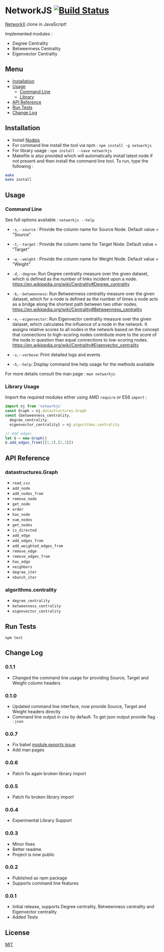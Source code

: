 # NetworkJS [![Build Status](https://travis-ci.com/koustuvsinha/networkjs.svg?token=5yqsyiS9tZJLYxWs2qpa&branch=master)](https://travis-ci.com/koustuvsinha/networkjs)

[NetworkX](networkx.github.io) clone in JavaScript!

Implemented modules :

* Degree Centrality
* Betweenness Centrality
* Eigenvector Centrality

## Menu

* [Installation](#installation)
* [Usage](#usage)
  * [Command Line](#command-line)
  * [Library](#library-usage)
* [API Reference](#api-reference)
* [Run Tests](#run-tests)
* [Change Log](#change-log)

## Installation

* Install [Nodejs](https://nodejs.org/en/)
* For command line install the tool via npm : `npm install -g networkjs`
* For library usage : `npm install --save networkjs`
* Makefile is also provided which will automatically install latest node if not present and then install the command line tool. To run, type the following :

```sh
make
make install
```

## Usage

### Command Line

See full options available : `networkjs --help`

* `-s`,`--source` <sourceNode>:
  Provide the column name for Source Node. Default value = "Source"

* `-t`,`--target` <targetNode>:
  Provide the column name for Target Node. Default value = "Target"

* `-w`,`--weight` <weightNode>:
  Provide the column name for Weight Node. Default value = "Weight"

* `-d`,`--degree`:
  Run Degree centrality measure over the given dataset, which is defined as the
  number of links incident upon a node. <https://en.wikipedia.org/wiki/Centrality#Degree_centrality>

* `-b`,`--betweenness`:
  Run Betweenness centrality measure over the given dataset, which for a node is
  defined as the number of times a node acts as a bridge along the shortest path
  between two other nodes. <https://en.wikipedia.org/wiki/Centrality#Betweenness_centrality>

* `-e`,`--eigenvector`:
  Run Eigenvector centrality measure over the given dataset, which calculates
  the influence of a node in the network. It assigns relative scores to all
  nodes in the network based on the concept that connections to high-scoring
  nodes contribute more to the score of the node in question than equal
  connections to low-scoring nodes. <https://en.wikipedia.org/wiki/Centrality#Eigenvector_centrality>

* `-v`,`--verbose`:
  Print detailed logs and events

* `-h`,`--help`:
  Display command line help usage for the methods available

For more details consult the man page : `man networkjs`

### Library Usage

Import the required modules either using AMD `require` or ES6 `import` :

```js
import nj from 'networkjs'
const Graph = nj.datastructures.Graph
const {betweenness_centrality,
  degree_centrality,
  eigenvector_centrality} = nj.algorithms.centrality

// Add edges
let G = new Graph()
G.add_edges_from([[1,2],[2,3]])
```

## API Reference

### datastructures.Graph

* `read_csv`
* `add_node`
* `add_nodes_from`
* `remove_node`
* `get_node`
* `order`
* `has_node`
* `num_nodes`
* `get_nodes`
* `is_directed`
* `add_edge`
* `add_edges_from`
* `add_weighted_edges_from`
* `remove_edge`
* `remove_edges_from`
* `has_edge`
* `neighbors`
* `degree_iter`
* `nbunch_iter`

### algorithms.centrality

* `degree_centrality`
* `betweenness_centrality`
* `eigenvector_centrality`

## Run Tests

```
npm test
```

## Change Log

### 0.1.1

* Changed the command line usage for providing Source, Target and Weight column headers

### 0.1.0

* Updated command line interface, now provide Source, Target and Weight headers directly
* Command line output in csv by default. To get json output provide flag `--json`

### 0.0.7

* Fix babel [module.exports issue](http://stackoverflow.com/questions/33505992/babel-6-changes-how-it-exports-default)
* Add man pages

### 0.0.6

* Patch fix again broken library import

### 0.0.5

* Patch fix broken library import

### 0.0.4

* Experimental Library Support

### 0.0.3

* Minor fixes
* Better readme
* Project is now public

### 0.0.2

* Published as npm package
* Supports command line features

### 0.0.1

* Initial release, supports Degree centrality, Betweenness centrality and Eigenvector centrality
* Added Tests

## License

[MIT](https://koustuvs.mit-license.org/)
